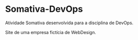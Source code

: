 # Somativa-DevOps
Atividade Somativa desenvolvida para a disciplina de DevOps.

Site de uma empresa fictícia de WebDesign.